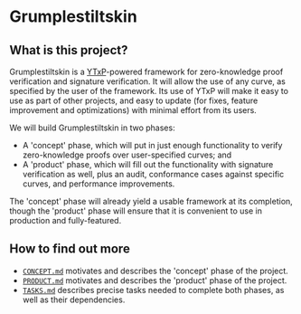 # Grumplestiltskin

## What is this project?

Grumplestiltskin is a [YTxP][ytxp]-powered framework for zero-knowledge proof
verification and signature verification. It will allow the use of any curve, as
specified by the user of the framework. Its use of YTxP will make it easy to
use as part of other projects, and easy to update (for fixes, feature
improvement and optimizations) with minimal effort from its users.

We will build Grumplestiltskin in two phases:

* A 'concept' phase, which will put in just enough functionality to verify
  zero-knowledge proofs over user-specified curves; and
* A 'product' phase, which will fill out the functionality with signature
  verification as well, plus an audit, conformance cases against specific
  curves, and performance improvements.

The 'concept' phase will already yield a usable framework at its completion,
though the 'product' phase will ensure that it is convenient to use in
production and fully-featured.

## How to find out more

* [`CONCEPT.md`](https://github.com/mlabs-haskell/grumplestiltskin/blob/master/CONCEPT.md) motivates and describes the 'concept' phase of the project.
* [`PRODUCT.md`](https://github.com/mlabs-haskell/grumplestiltskin/blob/master/PRODUCT.md) motivates and describes the 'product' phase of the project.
* [`TASKS.md`](https://github.com/mlabs-haskell/grumplestiltskin/blob/master/TASKS.md)
  describes precise tasks needed to complete both phases, as well as their
  dependencies.

[ytxp]: https://www.mlabs.city/blog/an-introduction-to-the-concepts-behind-ytxp-architecture 
